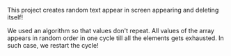This project creates random text appear in screen appearing and deleting itself!

We used an algorithm so that values don't repeat. All values of the array appears in random order in one cycle till all the elements gets exhausted. In such case, we restart the cycle!